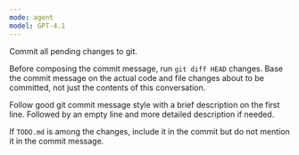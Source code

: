 ```yaml
---
mode: agent
model: GPT-4.1
---
```

Commit all pending changes to git.

Before composing the commit message, run `git diff HEAD` changes. Base the commit message on the actual code and file changes about to be committed, not just the contents of this conversation.

Follow good git commit message style with a brief description on the first line. Followed by an empty line and more detailed description if needed.

If `TODO.md` is among the changes, include it in the commit but do not mention it in the commit message.
